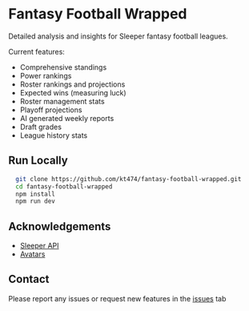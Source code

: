 # Fantasy Football Wrapped

Detailed analysis and insights for Sleeper fantasy football leagues.

Current features:

- Comprehensive standings
- Power rankings
- Roster rankings and projections
- Expected wins (measuring luck)
- Roster management stats
- Playoff projections
- AI generated weekly reports
- Draft grades
- League history stats

## Run Locally

```bash
  git clone https://github.com/kt474/fantasy-football-wrapped.git
  cd fantasy-football-wrapped
  npm install
  npm run dev
```

## Acknowledgements

- [Sleeper API](https://docs.sleeper.com/)
- [Avatars](https://getavataaars.com/)

## Contact

Please report any issues or request new features in the [issues](https://github.com/kt474/fantasy-football-wrapped/issues) tab
